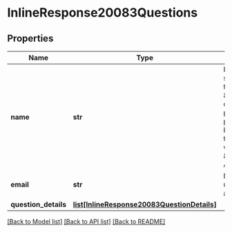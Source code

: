 # InlineResponse20083Questions

## Properties
Name | Type | Description | Notes
------------ | ------------- | ------------- | -------------
**name** | **str** | Name of the user who submitted answers to the poll. If \&quot;anonymous\&quot; option is enabled for a poll, the participant&#x27;s polling information will be kept anonymous and the value of &#x60;name&#x60; field will be \&quot;Anonymous Attendee\&quot;. | [optional] 
**email** | **str** | Email address of the user who submitted answers to the poll. | [optional] 
**question_details** | [**list[InlineResponse20083QuestionDetails]**](InlineResponse20083QuestionDetails.md) |  | [optional] 

[[Back to Model list]](../README.md#documentation-for-models) [[Back to API list]](../README.md#documentation-for-api-endpoints) [[Back to README]](../README.md)

